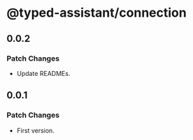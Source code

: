 # @typed-assistant/connection

## 0.0.2

### Patch Changes

- Update READMEs.

## 0.0.1

### Patch Changes

- First version.
